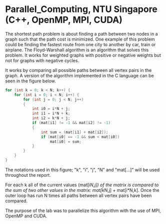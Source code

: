 # Parallel_Computing, NTU Singapore (C++, OpenMP, MPI, CUDA)

The shortest path problem is about finding a path between two nodes in a graph such that the path cost is minimized. One example of this problem could be finding the fastest route from one city to another by car, train or airplane.
The Floyd-Warshall algorithm is an algorithm that solves this problem. It works for weighted graphs with positive or negative weights but not for graphs with negative cycles.

It works by comparing all possible paths between all vertex pairs in the graph. A version of the algorithm implemented in the C language can be seen in the figure below.

```c
for (int k = 0; k < N; k++) {
    for (int i = 0; i < N; i++) {
        for (int j = 0; j < N; j++) 
        {
            int i0 = i*N + j;
            int i1 = i*N + k;
            int i2 = k*N + j;
            if (mat[i1] != -1 && mat[i2] != -1)
            {
                int sum = (mat[i1] + mat[i2]);
                if (mat[i0] == -1 && sum < mat[i0])
                    mat[i0] = sum;
            }
        }
    }
}
```

The notations used in this figure; "k", "i", "j", "N" and "mat[...]" will be used throughout the report.

For each k all of the current values (mat[i*N,j]) of the matrix is compared to the sum of two other values in the matrix: mat[k*N,j] + mat[i*N,k]. Once the outer loop has run N times all paths between all vertex pairs have been compared.

The purpose of the lab was to parallelize this algorithm with the use of MPI, OpenMP and CUDA.
